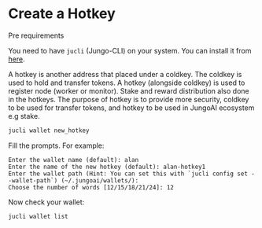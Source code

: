 # Create a Hotkey

<div class="warning">
Pre requirements 

You need to have `jucli` (Jungo-CLI) on your system. 
You can install it from [here](../tools/jungo-cli.md#Installation).

</div>

A hotkey is another address that placed under a coldkey. The coldkey is used to hold and transfer tokens. 
A hotkey (alongside coldkey) is used to register node (worker or monitor).
Stake and reward distribution also done in the hotkeys.
The purpose of hotkey is to provide more security, coldkey to be used for transfer tokens, 
and hotkey to be used in JungoAI ecosystem e.g stake.

```bash
jucli wallet new_hotkey
```

Fill the prompts. For example:

```
Enter the wallet name (default): alan
Enter the name of the new hotkey (default): alan-hotkey1
Enter the wallet path (Hint: You can set this with `jucli config set --wallet-path`) (~/.jungoai/wallets/):
Choose the number of words [12/15/18/21/24]: 12
```

Now check your wallet:

```bash
jucli wallet list
```
